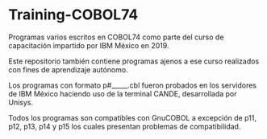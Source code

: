 # Training-COBOL74
Programas varios escritos en COBOL74 como parte del curso de capacitación impartido por IBM México en 2019.

Este repositorio también contiene programas ajenos a ese curso realizados con fines de aprendizaje autónomo.

Los programas con formato p#_____.cbl fueron probados en los servidores de IBM México haciendo uso de la terminal CANDE, desarrollada por Unisys.

Todos los programas son compatibles con GnuCOBOL a excepción de p11, p12, p13, p14 y p15 los cuales presentan problemas de compatibilidad.

